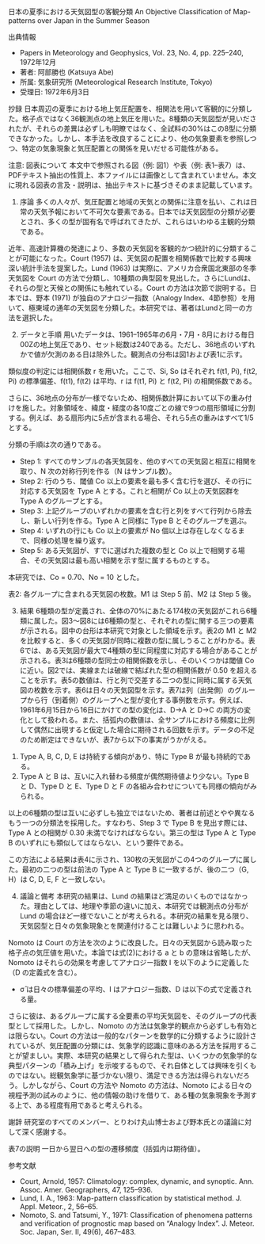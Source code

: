 日本の夏季における天気図型の客観分類
An Objective Classification of Map-patterns over Japan in the Summer Season

出典情報
- Papers in Meteorology and Geophysics, Vol. 23, No. 4, pp. 225–240, 1972年12月
- 著者: 阿部勝也 (Katsuya Abe)
- 所属: 気象研究所 (Meteorological Research Institute, Tokyo)
- 受理日: 1972年6月3日

抄録
日本周辺の夏季における地上気圧配置を、相関法を用いて客観的に分類した。格子点ではなく36観測点の地上気圧を用いた。8種類の天気図型が見いだされたが、それらの差異は必ずしも明瞭ではなく、全試料の30%はこの8型に分類できなかった。しかし、本手法を改良することにより、他の気象要素を参照しつつ、特定の気象現象と気圧配置との関係を見いだせる可能性がある。

注意: 図表について
本文中で参照される図（例: 図1）や表（例: 表1–表7）は、PDFテキスト抽出の性質上、本ファイルには画像として含まれていません。本文に現れる図表の言及・説明は、抽出テキストに基づきそのまま記載しています。

1. 序論
多くの人々が、気圧配置と地域の天気との関係に注意を払い、これは日常の天気予報において不可欠な要素である。日本では天気図型の分類が必要とされ、多くの型が固有名で呼ばれてきたが、これらはいわゆる主観的分類である。

近年、高速計算機の発達により、多数の天気図を客観的かつ統計的に分類することが可能になった。Court (1957) は、天気図の配置を相関係数で比較する興味深い統計手法を提案した。Lund (1963) は実際に、アメリカ合衆国北東部の冬季天気図を Court の方法で分類し、10種類の典型図を見出した。さらにLundは、それらの型と天候との関係にも触れている。Court の方法は次節で説明する。日本では、野本 (1971) が独自のアナロジー指数（Analogy Index、4節参照）を用いて、極東域の通年の天気図を分類した。本研究では、著者はLundと同一の方法を選択した。

2. データと手順
用いたデータは、1961–1965年の6月・7月・8月における毎日00Zの地上気圧であり、セット総数は240である。ただし、36地点のいずれかで値が欠測のある日は除外した。観測点の分布は図1および表1に示す。

類似度の判定には相関係数 r を用いた。ここで、Si, So はそれぞれ f(t1, Pi), f(t2, Pi) の標準偏差、f(t1), f(t2) は平均、r は f(t1, Pi) と f(t2, Pi) の相関係数である。

さらに、36地点の分布が一様でないため、相関係数計算において以下の重み付けを施した。対象領域を、緯度・経度の各10度ごとの線で9つの扇形領域に分割する。例えば、ある扇形内に5点が含まれる場合、それら5点の重みはすべて1/5とする。

分類の手順は次の通りである。
- Step 1: すべてのサンプルの各天気図を、他のすべての天気図と相互に相関を取り、N 次の対称行列を作る（N はサンプル数）。
- Step 2: 行のうち、閾値 Co 以上の要素を最も多く含む行を選び、その行に対応する天気図を Type A とする。これと相関が Co 以上の天気図群を Type A のグループとする。
- Step 3: 上記グループのいずれかの要素を含む行と列をすべて行列から除去し、新しい行列を作る。Type A と同様に Type B とそのグループを選ぶ。
- Step 4: いずれの行にも Co 以上の要素が No 個以上は存在しなくなるまで、同様の処理を繰り返す。
- Step 5: ある天気図が、すでに選ばれた複数の型と Co 以上で相関する場合、その天気図は最も高い相関を示す型に属するものとする。

本研究では、Co = 0.70、No = 10 とした。

表2: 各グループに含まれる天気図の枚数。M1 は Step 5 前、M2 は Step 5 後。

3. 結果
6種類の型が定義され、全体の70%にあたる174枚の天気図がこれら6種類に属した。図3〜図8には6種類の型と、それぞれの型に関する三つの要素が示される。図中の台形は本研究で対象とした領域を示す。表2の M1 と M2 を比較すると、多くの天気図が同時に複数の型に属しうることがわかる。表6では、ある天気図が最大で4種類の型に同程度に対応する場合があることが示される。表3は6種類の型同士の相関係数を示し、そのいくつかは閾値 Co に近い。図2では、実線または破線で結ばれた型の相関係数が 0.50 を超えることを示す。表5の数値は、行と列で交差する二つの型に同時に属する天気図の枚数を示す。表6は日々の天気図型を示す。表7は列（出発側）のグループから行（到着側）のグループへと型が変化する事例数を示す。例えば、1961年6月15日から16日にかけての型の変化は、D→A と D→C の両方の変化として扱われる。また、括弧内の数値は、全サンプルにおける頻度に比例して偶然に出現すると仮定した場合に期待される回数を示す。データの不足のため断定はできないが、表7から以下の事実がうかがえる。
1) Type A, B, C, D, E は持続する傾向があり、特に Type B が最も持続的である。
2) Type A と B は、互いに入れ替わる頻度が偶然期待値より少ない。Type B と D、Type D と E、Type D と F の各組み合わせについても同様の傾向がみられる。

以上の6種類の型は互いに必ずしも独立ではないため、著者は前述とやや異なるもう一つの分類法を採用した。すなわち、Step 3 で Type B を見出す際には、Type A との相関が 0.30 未満でなければならない。第三の型は Type A と Type B のいずれにも類似してはならない、という要件である。

この方法による結果は表4に示され、130枚の天気図がこの4つのグループに属した。最初の二つの型は前法の Type A と Type B に一致するが、後の二つ（G, H）は C, D, E, F と一致しない。

4. 議論と備考
本研究の結果は、Lund の結果ほど満足のいくものではなかった。理由としては、地理や季節の違いに加え、本研究では観測点の分布が Lund の場合ほど一様でないことが考えられる。本研究の結果を見る限り、天気図型と日々の気象現象とを関連付けることは難しいように思われる。

Nomoto は Court の方法を次のように改良した。日々の天気図から読み取った格子点の気圧値を用いた。本論では式(2)における a と b の意味は省略したが、Nomoto はそれらの効果を考慮してアナロジー指数 I を以下のように定義した（D の定義式を含む）。
- σ̄ は日々の標準偏差の平均、I はアナロジー指数、D は以下の式で定義される量。

さらに彼は、あるグループに属する全要素の平均天気図を、そのグループの代表型として採用した。しかし、Nomoto の方法は気象学的観点から必ずしも有効とは限らない。Court の方法は一般的なパターンを数学的に分類するように設計されているが、気圧配置の分類には、気象学的認識に意味のある方法を採用することが望ましい。実際、本研究の結果として得られた型は、いくつかの気象学的な典型パターンの「積み上げ」を示唆するもので、それ自体としては興味を引くものではない。総観気象学に基づかない限り、満足できる方法は得られないだろう。しかしながら、Court の方法や Nomoto の方法は、Nomoto による日々の視程予測の試みのように、他の情報の助けを借りて、ある種の気象現象を予測する上で、ある程度有用であると考えられる。

謝辞
研究室のすべてのメンバー、とりわけ丸山博士および野本氏との議論に対して深く感謝する。

表7の説明
一日から翌日への型の遷移頻度（括弧内は期待値）。

参考文献
- Court, Arnold, 1957: Climatology: complex, dynamic, and synoptic. Ann. Assoc. Amer. Geographers, 47, 125–936.
- Lund, I. A., 1963: Map-pattern classification by statistical method. J. Appl. Meteor., 2, 56–65.
- Nomoto, S. and Tatsumi, Y., 1971: Classification of phenomena patterns and verification of prognostic map based on “Analogy Index”. J. Meteor. Soc. Japan, Ser. II, 49(6), 467–483.
